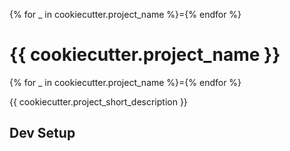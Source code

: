 {% for _ in cookiecutter.project_name %}={% endfor %}
# {{ cookiecutter.project_name }}
{% for _ in cookiecutter.project_name %}={% endfor %}

{{ cookiecutter.project_short_description }}

## Dev Setup

